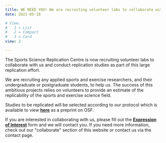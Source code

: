 ```yaml
---
title: WE NEED YOU! We are recruiting volunteer labs to collaborate with us.
date: 2021-05-10

# View.
#   1 = List
#   2 = Compact
#   3 = Card
view: 2

---
```


<!--more-->

The Sports Science Replication Centre is now recruiting volunteer labs to collaborate with us and conduct replication studies as part of this large replication effort.

We are recruiting any applied sports and exercise researchers, and their undergraduate or postgraduate students, to help us. The success of this ambitious projects relies on volunteers to provide an estimate of the replicability of the sports and exercise science field.

Studies to be replicated will be selected according to our protocol which is available to view [**here**](https://osf.io/v3wz4/) as a preprint on OSF. 

If you are interested in collaborating with us, please fill out the [**Expression of Interest**](https://osf.io/d38mq/) form and we will contact you. If you need more information, check out our "collaborate" section of this website or contact us via the contact page.



